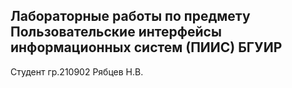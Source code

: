 Лабораторные работы по предмету Пользовательские интерфейсы информационных систем (ПИИС) БГУИР
---
Студент гр.210902 Рябцев Н.В.
